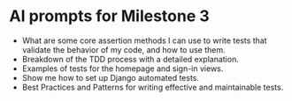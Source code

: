 
# AI prompts for Milestone 3
- What are some core assertion methods I can use to write tests that validate the behavior of my code, and how to use them.
- Breakdown of the TDD process with a detailed explanation.
- Examples of tests for the homepage and sign-in views.
- Show me how to set up Django automated tests.
- Best Practices and Patterns for writing effective and maintainable tests. 
